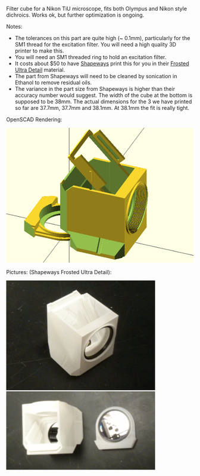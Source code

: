 
Filter cube for a Nikon TiU microscope, fits both Olympus and Nikon style dichroics. Works ok, but further optimization is ongoing.

Notes:
* The tolerances on this part are quite high (~ 0.1mm), particularly for the SM1 thread for the excitation filter. You will need a high quality 3D printer to make this.
* You will need an SM1 threaded ring to hold an excitation filter.
* It costs about $50 to have [Shapeways](http://www.shapeways.com/) print this for you in their [Frosted Ultra Detail](http://www.shapeways.com/materials/frosted-detail-plastic?li=nav) material.
* The part from Shapeways will need to be cleaned by sonication in Ethanol to remove residual oils.
* The variance in the part size from Shapeways is higher than their accuracy number would suggest. The width of the cube at the bottom is supposed to be 38mm. The actual dimensions for the 3 we have printed so far are 37.7mm, 37.7mm and 38.1mm. At 38.1mm the fit is really tight.

OpenSCAD Rendering:

![Image of filter cube A](filter_cube_openscad.png)

Pictures: (Shapeways Frosted Ultra Detail):

![Image of filter cube B](filter_cube_pic1.png)
![Image of filter cube B](filter_cube_pic2.png)
